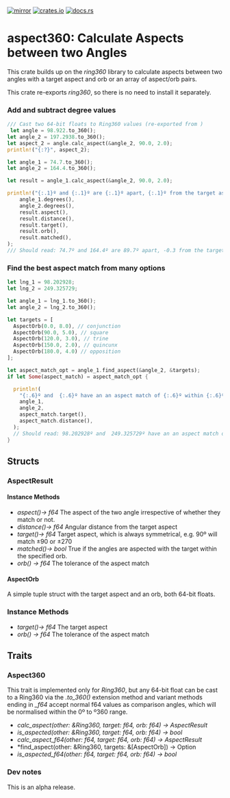 [![mirror](https://img.shields.io/badge/mirror-github-blue)](https://github.com/neilg63/aspect360)
[![crates.io](https://img.shields.io/crates/v/aspect360.svg)](https://crates.io/crates/aspect360)
[![docs.rs](https://docs.rs/aspect360/badge.svg)](https://docs.rs/aspect360)

# aspect360: Calculate Aspects between two Angles

This crate builds up on the *ring360* library to calculate aspects between two angles with a target aspect and orb or an array of aspect/orb pairs.

This crate re-exports *ring360*, so there is no need to install it separately.

### Add and subtract degree values
```rust
/// Cast two 64-bit floats to Ring360 values (re-exported from )
 let angle = 98.922.to_360();
let angle_2 = 197.2938.to_360();
let aspect_2 = angle.calc_aspect(&angle_2, 90.0, 2.0);
println!("{:?}", aspect_2);

let angle_1 = 74.7.to_360(); 
let angle_2 = 164.4.to_360();

let result = angle_1.calc_aspect(&angle_2, 90.0, 2.0);

println!("{:.1}º and {:.1}º are {:.1}º apart, {:.1}º from the target aspect of {:.1}º with an orb of {:.1}. Matched: {}",
    angle_1.degrees(),
    angle_2.degrees(),
    result.aspect(),
    result.distance(),
    result.target(),
    result.orb(),
    result.matched(),
);
/// Should read: 74.7º and 164.4º are 89.7º apart, -0.3 from the target aspect of 90.0º with an orb of 2.0. Match: true
```

### Find the best aspect match from many options
```rust
let lng_1 = 98.202928;
let lng_2 = 249.325729;

let angle_1 = lng_1.to_360();
let angle_2 = lng_2.to_360();

let targets = [
  AspectOrb(0.0, 8.0), // conjunction
  AspectOrb(90.0, 5.0), // square
  AspectOrb(120.0, 3.0), // trine
  AspectOrb(150.0, 2.0), // quincunx
  AspectOrb(180.0, 4.0) // opposition
];

let aspect_match_opt = angle_1.find_aspect(&angle_2, &targets);
if let Some(aspect_match) = aspect_match_opt {

  println!(
    "{:.6}º and  {:.6}º have an an aspect match of {:.6}º within {:.6}º",
    angle_1,
    angle_2,
    aspect_match.target(),
    aspect_match.distance(),
  );
  // Should read: 98.202928º and  249.325729º have an an aspect match of 150.000000º within 1.122801º
}
```

## Structs
### AspectResult

#### Instance Methods

- *aspect()-> f64*  The aspect of the two angle irrespective of whether they match or not.
- *distance()-> f64*  Angular distance from the target aspect
- *target()-> f64*  Target aspect, which is always symmetrical, e.g. 90º will match ±90 or ±270
- *matched()-> bool*  True if the angles are aspected with the target within the specified orb.
- *orb() -> f64* The tolerance of the aspect match

#### AspectOrb

A simple tuple struct with the target aspect and an orb, both 64-bit floats.

### Instance Methods

- *target()-> f64*  The target aspect
- *orb() -> f64* The tolerance of the aspect match

## Traits

### Aspect360

This trait is implemented only for *Ring360*, but any 64-bit float can be cast to a Ring360 via the *.to_360()* extension method and variant methods ending in *_f64* accept normal f64 values as comparison angles, which will be normalised within the 0º to º360 range.

- *calc_aspect(other: &Ring360, target: f64, orb: f64) -> AspectResult*
- *is_aspected(other: &Ring360, target: f64, orb: f64) -> bool* 
- *calc_aspect_f64(other: f64, target: f64, orb: f64) -> AspectResult*
- *find_aspect(other: &Ring360, targets: &[AspectOrb]) -> Option<AspectResult> 
- *is_aspected_f64(other: f64, target: f64, orb: f64) -> bool* 

### Dev notes

This is an alpha release.